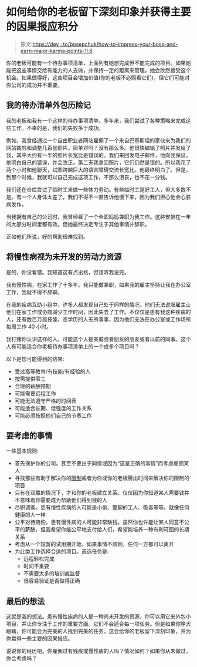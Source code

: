 # 如何给你的老板留下深刻印象并获得主要的因果报应积分

> 原文:[https://dev . to/bosepchuk/how-to-impress-your-boss-and-earn-major-karma-points-1l 8](https://dev.to/bosepchuk/how-to-impress-your-boss-and-earn-major-karma-points-1l8)

你的老板可能有一个待办事项清单，上面列有她想完成但不能完成的项目。如果她能把这些事情交给有能力的人去做，并保持一定的距离来管理，她会欣然接受这个机会。如果做得好，这些项目会增加价值(你的老板不必照看它们)，但它们可能对你公司的成功并不重要。

## [](#my-adventures-in-todo-list-outsourcing)我的待办清单外包历险记

我的老板和我有一个这样的待办事项清单。多年来，我们尝试了各种策略来完成这些工作。不幸的是，我们的失败多于成功。

例如，我曾经通过一个自由职业者网站雇佣了一个来自巴基斯坦的家伙来为我们的网站裁剪和调整几百张照片。简单对吗？没有那么多。他很快编辑了照片并发给了我，其中大约有一半的照片长宽比是错误的。我们来回发电子邮件，他向我保证，他明白自己的错误，并会改正。第二天我拿回照片，它们仍然是错的。所以我花了两个小时和他聊天，试图跨越巨大的语言障碍交流长宽比。他最终明白了。但是，到那个时候，我就可以自己完成这项工作，不那么沮丧，也不花一分钱。

我们还在仓库尝试了临时工来做一些体力劳动。有些临时工是好工人，但大多数不是。有一个人身体太差了，我们不得不一直告诉他慢下来，因为我们担心他会心脏病发作。

当我拥有自己的公司时，我曾经雇了一个全职妈妈兼职为我工作。这种安排在一年的大部分时间里都有效。但她最终决定专注于其他事情并辞职。

正如他们所说，好的帮助很难找到。

## [](#the-chronically-ill-as-an-untapped-labor-resource)将慢性病视为未开发的劳动力资源

是的，你没看错。我知道这有点出格，但请听我说完。

我有慢性病，在家工作了十多年。我只能做兼职，如果我的雇主坚持让我在办公室工作，我就不得不辞职。

在我的疾病互助小组中，许多人都发现自己处于同样的情况。他们无法说服雇主让他们在家工作或协商减少工作时间，因此失去了工作。不仅仅是患有我这种疾病的人，还有数百万高技能、高学历的人无所事事，因为他们无法在办公室或工作场所每周工作 40 小时。

我打赌你认识这样的人。可能这个人是亲戚或者朋友的朋友或者以前的同事。这个人有可能适合你老板待办事项清单上的一个或多个项目吗？

以下是您可能得到的结果:

*   受过高等教育/有技能/有经验的人
*   按需提供零工
*   合理的薪酬预期
*   可能需要远程工作
*   可能无法遵守严格的时间表
*   可能适合长期、低强度的工作关系
*   可能必须按照他们自己的节奏工作

## [](#things-to-consider)要考虑的事情

一些基本规则:

*   首先保护你的公司。甚至不要出于同情或因为“这是正确的事情”而考虑雇佣某人
*   寻找那些有助于解决你的[限制](https://smallbusinessprogramming.com/theory-of-constraints-10x-programmers/)或者为你或你的老板腾出时间来解决你的限制的项目
*   只有在双赢的情况下，才和你的老板建立关系。仅仅因为你知道某人需要钱并不意味着你需要成为帮助他们得到钱的人
*   尽职调查。患有慢性疾病的人可能是小偷、蹩脚的工人、吸毒等等。就像任何健康的人一样
*   公平对待赔偿。患有慢性病的人可能非常缺钱。虽然你也许能让某人同意不公平的薪酬，但我希望你能公平地支付给人们，希望能培养一种有利可图的长期关系
*   考虑从一个短暂的试用期开始，如果事情不顺利，任何一方都可以离开
*   为此类工作选择合适的项目。首选任务是:
    *   远程轻松完成
    *   时间不重要
    *   不需要太多的培训或监督
    *   很容易验证是否做得正确

## [](#final-thoughts)最后的想法

这就是我的想法。患有慢性疾病的人是一种尚未开发的资源，你可以用它来外包小项目，并让你专注于工作的重要方面。它们不会适合每一项任务。但是如果你睁大眼睛，你可能会为完美的人找到完美的任务，这会给你的老板留下深刻印象，并为你赢得一些主要的因果报应。

说说你的经历吧。你雇佣过有残疾或慢性病的人吗？情况如何？如果你从未做过，你会考虑吗？